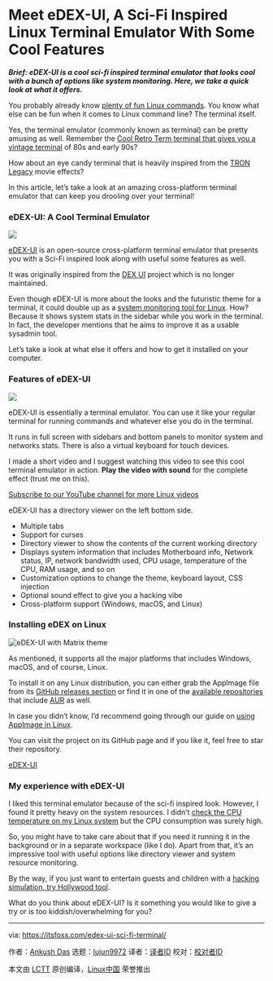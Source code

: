 [#]: collector: (lujun9972)
[#]: translator: (wxy)
[#]: reviewer: ( )
[#]: publisher: ( )
[#]: url: ( )
[#]: subject: (Meet eDEX-UI, A Sci-Fi Inspired Linux Terminal Emulator With Some Cool Features)
[#]: via: (https://itsfoss.com/edex-ui-sci-fi-terminal/)
[#]: author: (Ankush Das https://itsfoss.com/author/ankush/)

Meet eDEX-UI, A Sci-Fi Inspired Linux Terminal Emulator With Some Cool Features
======

**_Brief: eDEX-UI is a cool sci-fi inspired terminal emulator that looks cool with a bunch of options like system monitoring. Here, we take a quick look at what it offers_.**

You probably already know [plenty of fun Linux commands][1]. You know what else can be fun when it comes to Linux command line? The terminal itself.

Yes, the terminal emulator (commonly known as terminal) can be pretty amusing as well. Remember the [Cool Retro Term terminal that gives you a vintage terminal][2] of 80s and early 90s?

How about an eye candy terminal that is heavily inspired from the [TRON Legacy][3] movie effects?

In this article, let’s take a look at an amazing cross-platform terminal emulator that can keep you drooling over your terminal!

### eDEX-UI: A Cool Terminal Emulator

![][4]

[eDEX-UI][5] is an open-source cross-platform terminal emulator that presents you with a Sci-Fi inspired look along with useful some features as well.

It was originally inspired from the [DEX UI][6] project which is no longer maintained.

Even though eDEX-UI is more about the looks and the futuristic theme for a terminal, it could double up as a [system monitoring tool for Linux][7]. How? Because it shows system stats in the sidebar while you work in the terminal. In fact, the developer mentions that he aims to improve it as a usable sysadmin tool.

Let’s take a look at what else it offers and how to get it installed on your computer.

### Features of eDEX-UI

![][8]

eDEX-UI is essentially a terminal emulator. You can use it like your regular terminal for running commands and whatever else you do in the terminal.

It runs in full screen with sidebars and bottom panels to monitor system and networks stats. There is also a virtual keyboard for touch devices.

I made a short video and I suggest watching this video to see this cool terminal emulator in action. **Play the video with sound** for the complete effect (trust me on this).

[Subscribe to our YouTube channel for more Linux videos][9]

eDEX-UI has a directory viewer on the left bottom side.

  * Multiple tabs
  * Support for curses
  * Directory viewer to show the contents of the current working directory
  * Displays system information that includes Motherboard info, Network status, IP, network bandwidth used, CPU usage, temperature of the CPU, RAM usage, and so on
  * Customization options to change the theme, keyboard layout, CSS injection
  * Optional sound effect to give you a hacking vibe
  * Cross-platform support (Windows, macOS, and Linux)



### Installing eDEX on Linux

![eDEX-UI with Matrix theme][10]

As mentioned, it supports all the major platforms that includes Windows, macOS, and of course, Linux.

To install it on any Linux distribution, you can either grab the AppImage file from its [GitHub releases section][11] or find it in one of the [available repositories][12] that include [AUR][13] as well.

In case you didn’t know, I’d recommend going through our guide on [using AppImage in Linux][14].

You can visit the project on its GitHub page and if you like it, feel free to star their repository.

[eDEX-UI][5]

### My experience with eDEX-UI

I liked this terminal emulator because of the sci-fi inspired look. However, I found it pretty heavy on the system resources. I didn’t [check the CPU temperature on my Linux system][15] but the CPU consumption was surely high.

So, you might have to take care about that if you need it running it in the background or in a separate workspace (like I do). Apart from that, it’s an impressive tool with useful options like directory viewer and system resource monitoring.

By the way, if you just want to entertain guests and children with a [hacking simulation, try Hollywood tool][16].

What do you think about eDEX-UI? Is it something you would like to give a try or is too kiddish/overwhelming for you?

--------------------------------------------------------------------------------

via: https://itsfoss.com/edex-ui-sci-fi-terminal/

作者：[Ankush Das][a]
选题：[lujun9972][b]
译者：[译者ID](https://github.com/译者ID)
校对：[校对者ID](https://github.com/校对者ID)

本文由 [LCTT](https://github.com/LCTT/TranslateProject) 原创编译，[Linux中国](https://linux.cn/) 荣誉推出

[a]: https://itsfoss.com/author/ankush/
[b]: https://github.com/lujun9972
[1]: https://itsfoss.com/funny-linux-commands/
[2]: https://itsfoss.com/cool-retro-term/
[3]: https://www.imdb.com/title/tt1104001/
[4]: https://i0.wp.com/itsfoss.com/wp-content/uploads/2020/09/edex-ui-hacking-terminal.jpg?resize=800%2C450&ssl=1
[5]: https://github.com/GitSquared/edex-ui
[6]: https://github.com/seenaburns/dex-ui
[7]: https://itsfoss.com/linux-system-monitoring-tools/
[8]: https://i2.wp.com/itsfoss.com/wp-content/uploads/2020/09/edex-ui-screenshot-1.png?resize=800%2C450&ssl=1
[9]: https://www.youtube.com/c/itsfoss?sub_confirmation=1
[10]: https://i2.wp.com/itsfoss.com/wp-content/uploads/2020/09/edex-ui-screenshot.png?resize=800%2C450&ssl=1
[11]: https://github.com/GitSquared/edex-ui/releases
[12]: https://repology.org/project/edex-ui/versions
[13]: https://itsfoss.com/aur-arch-linux/
[14]: https://itsfoss.com/use-appimage-linux/
[15]: https://itsfoss.com/check-laptop-cpu-temperature-ubuntu/
[16]: https://itsfoss.com/hollywood-hacker-screen/
